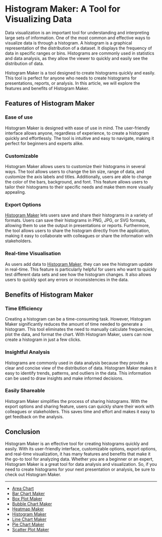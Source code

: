 # Histogram Maker: A Tool for Visualizing Data

Data visualization is an important tool for understanding and interpreting large sets of information. One of the most common and effective ways to visualize data is through a histogram. A histogram is a graphical representation of the distribution of a dataset. It displays the frequency of data in specific ranges or bins. Histograms are commonly used in statistics and data analysis, as they allow the viewer to quickly and easily see the distribution of data. 

Histogram Maker is a tool designed to create histograms quickly and easily. This tool is perfect for anyone who needs to create histograms for presentations, reports, or analysis. In this article, we will explore the features and benefits of Histogram Maker.

## Features of Histogram Maker

### Ease of use

Histogram Maker is designed with ease of use in mind. The user-friendly interface allows anyone, regardless of experience, to create a histogram quickly and effortlessly. The tool is intuitive and easy to navigate, making it perfect for beginners and experts alike.

### Customizable

Histogram Maker allows users to customize their histograms in several ways. The tool allows users to change the bin size, range of data, and customize the axis labels and titles. Additionally, users are able to change the color of the bars, background, and font. This feature allows users to tailor their histograms to their specific needs and make them more visually appealing.

### Export Options

[Histogram Maker](https://chart-makers-review-best.vercel.app/histogram-maker) lets users save and share their histograms in a variety of formats. Users can save their histograms in PNG, JPG, or SVG formats, allowing them to use the output in presentations or reports. Furthermore, the tool allows users to share the histogram directly from the application, making it easy to collaborate with colleagues or share the information with stakeholders.

### Real-time Visualisation

As users add data to [Histogram Maker](https://docs.kanaries.net/charts/histogram-maker), they can see the histogram update in real-time. This feature is particularly helpful for users who want to quickly test different data sets and see how the histogram changes. It also allows users to quickly spot any errors or inconsistencies in the data.

## Benefits of Histogram Maker

### Time Efficiency

Creating a histogram can be a time-consuming task. However, Histogram Maker significantly reduces the amount of time needed to generate a histogram. This tool eliminates the need to manually calculate frequencies, plot the data, and format the chart. With Histogram Maker, users can now create a histogram in just a few clicks.

### Insightful Analysis

Histograms are commonly used in data analysis because they provide a clear and concise view of the distribution of data. Histogram Maker makes it easy to identify trends, patterns, and outliers in the data. This information can be used to draw insights and make informed decisions.

### Easily Shareable

Histogram Maker simplifies the process of sharing histograms. With the export options and sharing feature, users can quickly share their work with colleagues or stakeholders. This saves time and effort and makes it easy to get feedback on the analysis.

## Conclusion

Histogram Maker is an effective tool for creating histograms quickly and easily. With its user-friendly interface, customizable options, export options, and real-time visualization, it has many features and benefits that make it the go-to tool for analyzing data. Whether you are a beginner or an expert, Histogram Maker is a great tool for data analysis and visualization. So, if you need to create histograms for your next presentation or analysis, be sure to check out Histogram Maker.

---

+ [Area Chart](https://chart-makers-jekyll.onrender.com/2023/05/22/area-chart-maker)
+ [Bar Chart Maker](https://chart-makers-jekyll.onrender.com/2023/05/22/bar-chart-maker)
+ [Box Plot Maker](https://chart-makers-jekyll.onrender.com/2023/05/22/box-plot-maker)
+ [Bubble Chart Maker](https://chart-makers-jekyll.onrender.com/2023/05/22/bubble-chart-maker)
+ [Heatmap Maker](https://chart-makers-jekyll.onrender.com/2023/05/22/heatmap-maker)
+ [Histogram Maker](https://chart-makers-jekyll.onrender.com/2023/05/22/histogram-maker)
+ [Line Chart Maker](https://chart-makers-jekyll.onrender.com/2023/05/22/line-chart-maker)
+ [Pie Chart Maker](https://chart-makers-jekyll.onrender.com/2023/05/22/pie-chart-maker)
+ [Scatter Plot Maker](https://chart-makers-jekyll.onrender.com/2023/05/22/scatter-plot-maker)
